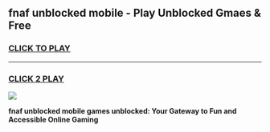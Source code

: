 
## fnaf unblocked mobile - Play Unblocked Gmaes & Free
<h3>
<a href="https://news.freeplayer.one?title=fnaf_unblocked_mobile&ref=23F">CLICK TO PLAY</a></h3>
<hr>

<h3>
<a href="https://news.freeplayer.one?title=fnaf_unblocked_mobile&ref=23F">CLICK 2 PLAY</a>
  
</h3>

<a href="https://news.freeplayer.one?title=fnaf_unblocked_mobile&ref=23F/"><img src="https://clearcache.store/games.png"></a>


**fnaf unblocked mobile games unblocked: Your Gateway to Fun and Accessible Online Gaming**
